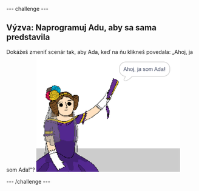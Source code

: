 \--- challenge \---

## Výzva: Naprogramuj Adu, aby sa sama predstavila

Dokážeš zmeniť scenár tak, aby Ada, keď na ňu klikneš povedala: „Ahoj, ja som Ada!“? ![postava ada hovorí Ahoj, ja som Ada!](images/poetry-ada-intro.png)

\--- /challenge \---